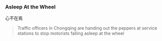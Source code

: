 ### Asleep At the Wheel

心不在焉

> Traffic officers in Chongqing are handing out the peppers at service stations to stop motorists falling asleep at the wheel

